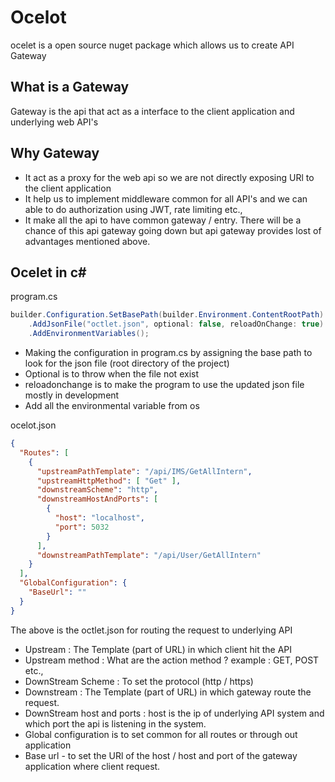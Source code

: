 # Ocelot

ocelet is a open source nuget package which allows us to create API Gateway 

## What is a  Gateway

Gateway is the api that act as a interface to the client application and underlying web API's 

## Why Gateway

- It act as a proxy for the web api so we are not directly exposing URl to the client application
- It help us to implement middleware common for all API's and we can able to do authorization using JWT, rate limiting etc.,
- It make all the api to have common gateway / entry. There will be a chance of this api gateway going down but api gateway provides lost of advantages mentioned above.

## Ocelet in c#

program.cs
```csharp
builder.Configuration.SetBasePath(builder.Environment.ContentRootPath)
    .AddJsonFile("octlet.json", optional: false, reloadOnChange: true)
    .AddEnvironmentVariables();

```
- Making the configuration in program.cs by assigning the base path to look for the json file (root directory of the project)
- Optional is to throw when the file not exist
- reloadonchange is to make the program to use the updated json file mostly in development
- Add all the environmental variable from os

ocelot.json

```json
{
  "Routes": [
    {
      "upstreamPathTemplate": "/api/IMS/GetAllIntern",
      "upstreamHttpMethod": [ "Get" ],
      "downstreamScheme": "http",
      "downstreamHostAndPorts": [
        {
          "host": "localhost",
          "port": 5032
        }
      ],
      "downstreamPathTemplate": "/api/User/GetAllIntern"
    }
  ],
  "GlobalConfiguration": {
    "BaseUrl": ""
  }
}


```
The above is the octlet.json for routing the request to underlying API

- Upstream : The Template (part of URL) in which client  hit the API
- Upstream method : What are the action method ? example : GET, POST etc.,
- DownStream Scheme : To set the protocol (http / https)  
- Downstream : The Template (part of URL) in which gateway  route the request.
- DownStream host and ports : host is the ip of underlying API system and which port the api is listening in the system.
- Global configuration is to set common for all routes or through out application
- Base url - to set the URl of the host / host and port of the gateway application where client request.
